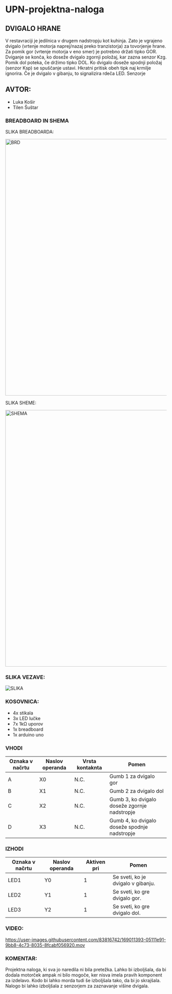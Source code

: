 # UPN-projektna-naloga
## DVIGALO HRANE
V restavraciji je jedilnica v drugem nadstropju kot kuhinja. Zato je vgrajeno dvigalo (vrtenje motorja naprej/nazaj preko tranzistorja) za tovorjenje hrane. Za pomik gor (vrtenje motorja v eno smer) je potrebno držati tipko GOR. Dviganje se konča, ko doseže dvigalo zgornji položaj, kar zazna senzor Kzg. Pomik dol poteka, če držimo tipko DOL. Ko dvigalo doseže spodnji položaj (senzor Ksp)  se spuščanje ustavi. Hkratni pritisk obeh tipk naj krmilje ignorira. Če je dvigalo v gibanju, to signalizira rdeča LED. Senzorje

## AVTOR:
* Luka Košir
* Tilen Šuštar

### BREADBOARD IN SHEMA
SLIKA BREADBOARDA:

<img width="800" alt="BRD" src="https://user-images.githubusercontent.com/83816742/165065481-2d10d512-d01e-4735-96c7-7cc3759c0878.png">

SLIKA SHEME:

<img width="800" alt="SHEMA" src="https://user-images.githubusercontent.com/83816742/166655495-cfedf580-866f-4ac3-afa0-1ae1cb74e0ba.png">

### SLIKA VEZAVE:
![SLIKA ](https://user-images.githubusercontent.com/83816742/166651538-1cbbf395-715b-498a-bb1b-7edbe52ac66a.png)

### KOSOVNICA:
- 4x stikala
- 3x LED lučke 
- 7x 1kΩ uporov
- 1x breadboard
- 1x arduino uno

### VHODI
| **Oznaka v načrtu** | **Naslov operanda** | **Vrsta kontaknta** | **Pomen**                          |
|-----------------|-----------------|-----------------|------------------------------------------------| 
| A               | X0              | N.C.            | Gumb 1 za dvigalo gor                          |
| B               | X1              | N.C.            | Gumb 2 za dvigalo dol                          |
| C               | X2              | N.C.            | Gumb 3, ko dvigalo doseže zgornje nadstropje   |
| D               | X3              | N.C.            | Gumb 4, ko dvigalo doseže spodnje nadstropje   |


### IZHODI
| **Oznaka v načrtu** | **Naslov operanda** | **Aktiven pri** | **Pomen**                                                        |
|---------------------|---------------------|-----------------|------------------------------------------------------------------|
| LED1                | Y0                  | 1               | Se sveti, ko je dvigalo v gibanju.                               |
| LED2                | Y1                  | 1               | Se sveti, ko gre dvigalo gor.                                    |
| LED3                | Y2                  | 1               | Se sveti, ko gre dvigalo dol.                                    |

### VIDEO:

https://user-images.githubusercontent.com/83816742/169011393-05111e91-9bb8-4c73-8035-8fcabf056920.mov

### KOMENTAR:
Projektna naloga, ki sva jo naredila ni bila pretežka. Lahko bi izboljšala, da bi dodala motorček ampak ni bilo mogoče, ker nisva imela pravih komponent za izdelavo. Kodo bi lahko morda tudi še izboljšala tako, da bi jo skrajšala. Nalogo bi lahko izboljšala z senzorjem za zaznavanje višine dvigala.
